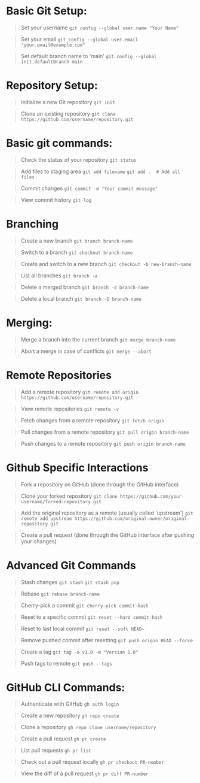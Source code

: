 # Basic Git Setup:
> Set your username
`git config --global user.name "Your Name"`

> Set your email
`git config --global user.email "your.email@example.com"`

> Set default branch name to 'main'
`git config --global init.defaultBranch main`


# Repository Setup:
> Initialize a new Git repository
`git init`

> Clone an existing repository
`git clone https://github.com/username/repository.git`


# Basic git commands:
> Check the status of your repository
`git status`

> Add files to staging area
`git add filename`
`git add .  # Add all files`

> Commit changes
`git commit -m "Your commit message"`

> View commit history
`git log`

# Branching
> Create a new branch
`git branch branch-name`

> Switch to a branch
`git checkout branch-name`

> Create and switch to a new branch
`git checkout -b new-branch-name`

> List all branches
`git branch -a`

> Delete a merged branch
`git branch -d branch-name`

> Delete a local branch
`git branch -D branch-name`

# Merging:
> Merge a branch into the current branch
`git merge branch-name`

> Abort a merge in case of conflicts
`git merge --abort`


# Remote Repositories
> Add a remote repository
`git remote add origin https://github.com/username/repository.git`

> View remote repositories
`git remote -v`

> Fetch changes from a remote repository
`git fetch origin`

> Pull changes from a remote repository
`git pull origin branch-name`

> Push changes to a remote repository
`git push origin branch-name`

# Github Specific Interactions
> Fork a repository on GitHub (done through the GitHub interface)

> Clone your forked repository
`git clone https://github.com/your-username/forked-repository.git`

> Add the original repository as a remote (usually called 'upstream')
`git remote add upstream https://github.com/original-owner/original-repository.git`

> Create a pull request (done through the GitHub interface after pushing your changes)


# Advanced Git Commands
> Stash changes
`git stash`
`git stash pop`

> Rebase
`git rebase branch-name`

> Cherry-pick a commit
`git cherry-pick commit-hash`

> Reset to a specific commit
`git reset --hard commit-hash`

> Reset to last local commit
`git reset --soft HEAD~` 

> Remove pushed commit after resetting
`git push origin HEAD --force`

> Create a tag
`git tag -a v1.0 -m "Version 1.0"`

> Push tags to remote
`git push --tags`

# GitHub CLI Commands:
> Authenticate with GitHub
`gh auth login`

> Create a new repository
`gh repo create`

> Clone a repository
`gh repo clone username/repository`

> Create a pull request
`gh pr create`

> List pull requests
`gh pr list`

> Check out a pull request locally
`gh pr checkout PR-number`

> View the diff of a pull request
`gh pr diff PR-number`
